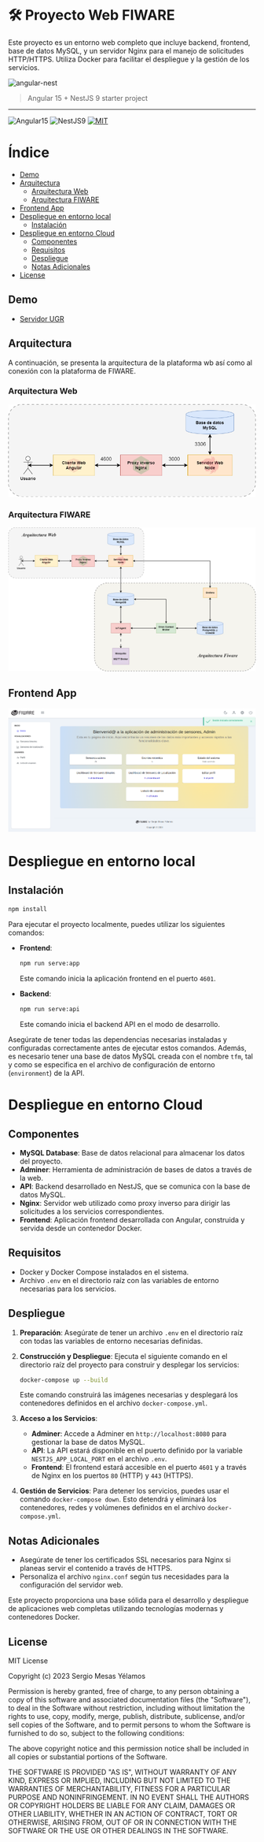 # :hammer_and_wrench: Proyecto Web FIWARE

Este proyecto es un entorno web completo que incluye backend, frontend, base de datos MySQL, y un servidor Nginx para el manejo de solicitudes HTTP/HTTPS. Utiliza Docker para facilitar el despliegue y la gestión de los servicios.

![angular-nest](https://user-images.githubusercontent.com/7531596/82949797-813e0600-9fa4-11ea-8eaa-3101c3f0b092.png)
> Angular 15 + NestJS 9 starter project  

<hr />

![Angular15](https://img.shields.io/badge/Angular-15-brightgreen)
![NestJS9](https://img.shields.io/badge/NestJS-9-brightgreen)
[![MIT](https://img.shields.io/packagist/l/doctrine/orm.svg)]()


# Índice

- [Demo](#demo)
- [Arquitectura](#arquitectura)
  - [Arquitectura Web](#arquitectura-web)
  - [Arquitectura FIWARE](#arquitectura-fiware)
- [Frontend App](#frontend-app)
- [Despliegue en entorno local](#despliegue-en-entorno-local)
  - [Instalación](#instalación)
- [Despliegue en entorno Cloud](#despliegue-en-entorno-cloud)
  - [Componentes](#componentes)
  - [Requisitos](#requisitos)
  - [Despliegue](#despliegue)
  - [Notas Adicionales](#notas-adicionales)
- [License](#license)

## Demo
- [Servidor UGR](https://amaltea.ugr.es/mifiware-tfm/auth/login)

## Arquitectura

A continuación, se presenta la arquitectura de la plataforma wb así como al conexión con la plataforma de FIWARE.

### Arquitectura Web

![image](cdn/images/arquitectura.png)

### Arquitectura FIWARE

![image](cdn/images/arquitectura-fiware.png)

## Frontend App

![image](cdn/images/home.png)


# Despliegue en entorno local

## Instalación

```bash
npm install
```

Para ejecutar el proyecto localmente, puedes utilizar los siguientes comandos:

- **Frontend**:
    ```bash
    npm run serve:app
    ```
    Este comando inicia la aplicación frontend en el puerto `4601`.

- **Backend**:
    ```bash
    npm run serve:api
    ```
    Este comando inicia el backend API en el modo de desarrollo.

Asegúrate de tener todas las dependencias necesarias instaladas y configuradas correctamente antes de ejecutar estos comandos. Además, es necesario tener una base de datos MySQL creada con el nombre `tfm`, tal y como se especifica en el archivo de configuración de entorno (`environment`) de la API.

# Despliegue en entorno Cloud

## Componentes

- **MySQL Database**: Base de datos relacional para almacenar los datos del proyecto.
- **Adminer**: Herramienta de administración de bases de datos a través de la web.
- **API**: Backend desarrollado en NestJS, que se comunica con la base de datos MySQL.
- **Nginx**: Servidor web utilizado como proxy inverso para dirigir las solicitudes a los servicios correspondientes.
- **Frontend**: Aplicación frontend desarrollada con Angular, construida y servida desde un contenedor Docker.

## Requisitos

- Docker y Docker Compose instalados en el sistema.
- Archivo `.env` en el directorio raíz con las variables de entorno necesarias para los servicios.

## Despliegue

1. **Preparación**: Asegúrate de tener un archivo `.env` en el directorio raíz con todas las variables de entorno necesarias definidas.

2. **Construcción y Despliegue**: Ejecuta el siguiente comando en el directorio raíz del proyecto para construir y desplegar los servicios:

    ```bash
    docker-compose up --build
    ```

    Este comando construirá las imágenes necesarias y desplegará los contenedores definidos en el archivo `docker-compose.yml`.

3. **Acceso a los Servicios**:
    - **Adminer**: Accede a Adminer en `http://localhost:8080` para gestionar la base de datos MySQL.
    - **API**: La API estará disponible en el puerto definido por la variable `NESTJS_APP_LOCAL_PORT` en el archivo `.env`.
    - **Frontend**: El frontend estará accesible en el puerto `4601` y a través de Nginx en los puertos `80` (HTTP) y `443` (HTTPS).

4. **Gestión de Servicios**: Para detener los servicios, puedes usar el comando `docker-compose down`. Esto detendrá y eliminará los contenedores, redes y volúmenes definidos en el archivo `docker-compose.yml`.

## Notas Adicionales

- Asegúrate de tener los certificados SSL necesarios para Nginx si planeas servir el contenido a través de HTTPS.
- Personaliza el archivo `nginx.conf` según tus necesidades para la configuración del servidor web.

Este proyecto proporciona una base sólida para el desarrollo y despliegue de aplicaciones web completas utilizando tecnologías modernas y contenedores Docker.

## License
MIT License

Copyright (c) 2023 Sergio Mesas Yélamos

Permission is hereby granted, free of charge, to any person obtaining a copy
of this software and associated documentation files (the "Software"), to deal
in the Software without restriction, including without limitation the rights
to use, copy, modify, merge, publish, distribute, sublicense, and/or sell
copies of the Software, and to permit persons to whom the Software is
furnished to do so, subject to the following conditions:

The above copyright notice and this permission notice shall be included in all
copies or substantial portions of the Software.

THE SOFTWARE IS PROVIDED "AS IS", WITHOUT WARRANTY OF ANY KIND, EXPRESS OR
IMPLIED, INCLUDING BUT NOT LIMITED TO THE WARRANTIES OF MERCHANTABILITY,
FITNESS FOR A PARTICULAR PURPOSE AND NONINFRINGEMENT. IN NO EVENT SHALL THE
AUTHORS OR COPYRIGHT HOLDERS BE LIABLE FOR ANY CLAIM, DAMAGES OR OTHER
LIABILITY, WHETHER IN AN ACTION OF CONTRACT, TORT OR OTHERWISE, ARISING FROM,
OUT OF OR IN CONNECTION WITH THE SOFTWARE OR THE USE OR OTHER DEALINGS IN THE
SOFTWARE.
